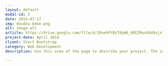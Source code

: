 ```yaml
---
layout: default
modal-id: 2
date: 2014-07-17
img: doudou-bebe.png
alt: image-alt
article: https://drive.google.com/file/d/1MuehPYBzTdyW6_6REIMunXU40vjx7MHr/preview
project-date: April 2014
client: Start Bootstrap
category: Web Development
description: Use this area of the page to describe your project. The icon above is part of a free icon set by <a href="https://sellfy.com/p/8Q9P/jV3VZ/">Flat Icons</a>. On their website, you can download their free set with 16 icons, or you can purchase the entire set with 146 icons for only $12!

---
```

